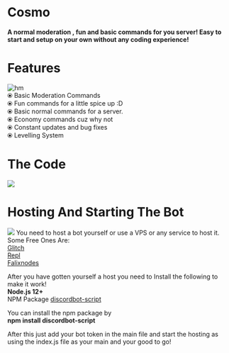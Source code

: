 # Cosmo
**A normal moderation , fun and basic commands for you server!  Easy to start and setup on your own without any coding experience!**

# Features
![hm](https://media.discordapp.net/attachments/752428043951276102/756894135805280266/ezgif-7-448f9070f3e2.png)
<br>⦿ Basic Moderation Commands
<br>⦿ Fun commands for a little spice up :D
<br>⦿ Basic normal commands for a server.
<br>⦿ Economy commands cuz why not
<br>⦿ Constant updates and bug fixes
<br>⦿ Levelling System

# The Code
<a href="https://github.com/RileCraft/Cosmo/">
         <img src="https://media.discordapp.net/attachments/705681477169315863/756895590738165840/Slide1.jpg">
      </a>
      
# Hosting And Starting The Bot
<img src="https://camo.githubusercontent.com/676ac5bb0e04daec45cb471b6ea16b34818aeeca/687474703a2f2f692e696d6775722e636f6d2f5676585970356a2e706e67">
You need to host a bot yourself or use a VPS or any service to host it.
Some Free Ones Are:
<br> <a href="https://glitch.com/"> Glitch </a>
<br> <a href="https://repl.it/~"> Repl </a>
<br> <a href="https://falixnodes.net/"> Falixnodes </a>

After you have gotten yourself a host you need to Install the following to make it work!
<br> <b> Node.js 12+ </b>
<br> NPM Package <a href="https://www.npmjs.com/package/discordbot-script"> discordbot-script </a>

You can install the npm package by
<br> <b> npm install discordbot-script </b>

After this just add your bot token in the main file and start the hosting as using the index.js file as your main and your good to go!
